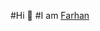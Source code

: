 #Hi 👋 
#I am [Farhan](https://www.github.com/farhantanvir9z "My github account link")
 

<!---
farhantanvir9z/farhantanvir9z is a ✨ special ✨ repository because its `README.md` (this file) appears on your GitHub profile.
You can click the Preview link to take a look at your changes.
--->

